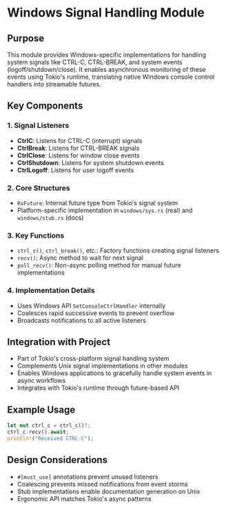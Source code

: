 # Windows Signal Handling Module

## Purpose
This module provides Windows-specific implementations for handling system signals like CTRL-C, CTRL-BREAK, and system events (logoff/shutdown/close). It enables asynchronous monitoring of these events using Tokio's runtime, translating native Windows console control handlers into streamable futures.

## Key Components

### 1. Signal Listeners
- **CtrlC**: Listens for CTRL-C (interrupt) signals
- **CtrlBreak**: Listens for CTRL-BREAK signals
- **CtrlClose**: Listens for window close events
- **CtrlShutdown**: Listens for system shutdown events
- **CtrlLogoff**: Listens for user logoff events

### 2. Core Structures
- `RxFuture`: Internal future type from Tokio's signal system
- Platform-specific implementation in `windows/sys.rs` (real) and `windows/stub.rs` (docs)

### 3. Key Functions
- `ctrl_c()`, `ctrl_break()`, etc.: Factory functions creating signal listeners
- `recv()`: Async method to wait for next signal
- `poll_recv()`: Non-async polling method for manual future implementations

### 4. Implementation Details
- Uses Windows API `SetConsoleCtrlHandler` internally
- Coalesces rapid successive events to prevent overflow
- Broadcasts notifications to all active listeners

## Integration with Project
- Part of Tokio's cross-platform signal handling system
- Complements Unix signal implementations in other modules
- Enables Windows applications to gracefully handle system events in async workflows
- Integrates with Tokio's runtime through future-based API

## Example Usage
```rust
let mut ctrl_c = ctrl_c()?;
ctrl_c.recv().await;
println!("Received CTRL-C");
```

## Design Considerations
- `#[must_use]` annotations prevent unused listeners
- Coalescing prevents missed notifications from event storms
- Stub implementations enable documentation generation on Unix
- Ergonomic API matches Tokio's async patterns

